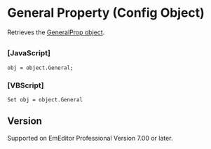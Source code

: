 # General Property (Config Object)

Retrieves the [GeneralProp object](../general_prop/index).

## 

### \[JavaScript\]

```
obj = object.General;
```

### \[VBScript\]

```
Set obj = object.General
```

## Version

Supported on EmEditor Professional Version 7.00 or later.

